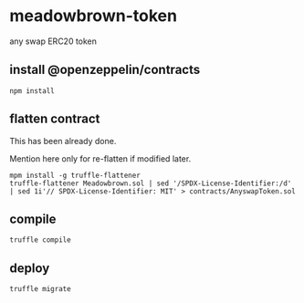 # meadowbrown-token
any swap ERC20 token

## install @openzeppelin/contracts

```shell
npm install
```

## flatten contract

This has been already done.

Mention here only for re-flatten if modified later.

```shell
mpm install -g truffle-flattener
truffle-flattener Meadowbrown.sol | sed '/SPDX-License-Identifier:/d' | sed 1i'// SPDX-License-Identifier: MIT' > contracts/AnyswapToken.sol
```

## compile

```shell
truffle compile
```

## deploy

```shell
truffle migrate
```

